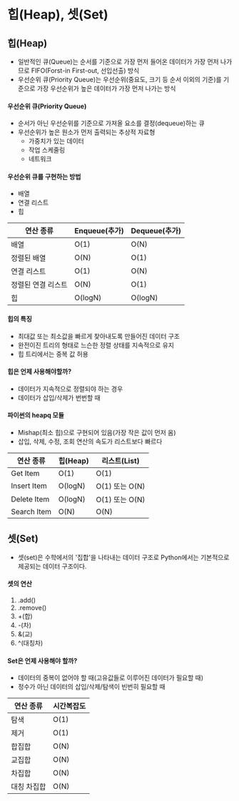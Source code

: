 # 힙(Heap), 셋(Set)



## 힙(Heap)

- 일반적인 큐(Queue)는 순서를 기준으로 가장 먼저 들어온 데이터가 가장 먼저 나가므로 FIFO(Forst-in First-out, 선입선출) 방식
- 우선순위 큐(Priority Queue)는 우선순위(중요도, 크기 등 순서 이외의 기준)를 기준으로 가장 우선순위가 높은 데이터가 가장 먼저 나가는 방식



#### 우선순위 큐(Priority Queue)

- 순서가 아닌 우선순위를 기준으로 가져올 요소를 결정(dequeue)하는 큐
- 우선순위가 높은 원소가 먼저 출력되는 추상적 자료형
  - 가중치가 있는 데이터
  - 작업 스케줄링
  - 네트워크

#### 우선순위 큐를 구현하는 방법

- 배열
- 연결 리스트
- 힙

| 연산 종류          | Enqueue(추가) | Dequeue(추가) |
| ------------------ | ------------- | ------------- |
| 배열               | O(1)          | O(N)          |
| 정렬된 배열        | O(N)          | O(1)          |
| 연결 리스트        | O(1)          | O(N)          |
| 정렬된 연결 리스트 | O(N)          | O(1)          |
| 힙                 | O(logN)       | O(logN)       |



#### 힙의 특징

- 최대값 또는 최소값을 빠르게 찾아내도록 만들어진 데이터 구조
- 완전이진 트리의 형태로 느슨한 정렬 상태를 지속적으로 유지
- 힙 트리에서는 중복 값 허용



#### 힙은 언제 사용해야할까?

- 데이터가 지속적으로 정렬되야 하는 경우
- 데이터가 삽입/삭제가 번번할 때



#### 파이썬의 heapq 모듈

- Mishap(최소 힙)으로 구현되어 있음(가장 작은 값이 먼저 옴)
- 삽입, 삭제, 수정, 조회 연산의 속도가 리스트보다 빠르다



| 연산 종류   | 힙(Heap) | 리스트(List)   |
| ----------- | -------- | -------------- |
| Get Item    | O(1)     | O(1)           |
| Insert Item | O(logN)  | O(1) 또는 O(N) |
| Delete Item | O(logN)  | O(1) 또는 O(N) |
| Search Item | O(N)     | O(N)           |



## 셋(Set)

- 셋(set)은 수학에서의 '집합'을 나타내는 데이터 구조로 Python에서는 기본적으로 제공되는 데이터 구조이다.



#### 셋의 연산

1. .add()
2. .remove()
3. +(합)
4. -(차)
5. &(교)
6. ^(대칭차)



#### Set은 언제 사용해야 할까?

- 데이터의 중복이 없어야 할 때(고유값들로 이루어진 데이터가 필요할 때)
- 정수가 아닌 데이터의 삽입/삭제/탐색이 빈번히 필요할 때



| 연산 종류   | 시간복잡도 |
| ----------- | ---------- |
| 탐색        | O(1)       |
| 제거        | O(1)       |
| 합집합      | O(N)       |
| 교집합      | O(N)       |
| 차집합      | O(N)       |
| 대칭 차집합 | O(N)       |

